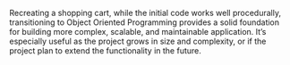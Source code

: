 Recreating a shopping cart, while the initial code works well procedurally, transitioning to Object Oriented Programming provides a solid foundation for building more complex, scalable, and maintainable application. It’s especially useful as the project grows in size and complexity, or if the project plan to extend the functionality in the future.